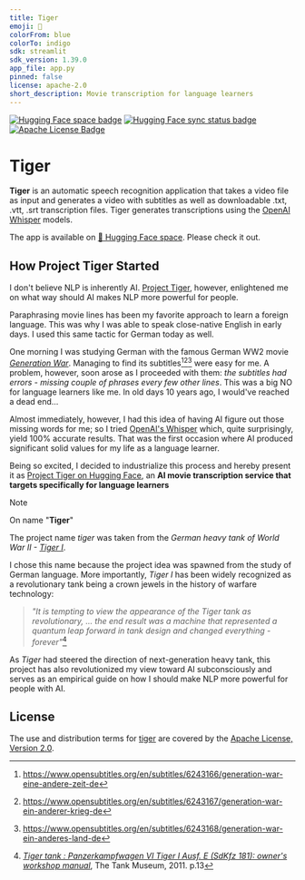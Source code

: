 ```yaml
---
title: Tiger
emoji: 🎥
colorFrom: blue
colorTo: indigo
sdk: streamlit
sdk_version: 1.39.0
app_file: app.py
pinned: false
license: apache-2.0
short_description: Movie transcription for language learners
---
```


[![Hugging Face space badge]][Hugging Face space URL]
[![Hugging Face sync status badge]][Hugging Face sync status URL]
[![Apache License Badge]][Apache License, Version 2.0]

Tiger
=====

__Tiger__ is an automatic speech recognition application that takes a video file as input and generates a video with
subtitles as well as downloadable .txt, .vtt, .srt transcription files. Tiger generates transcriptions using the
[OpenAI Whisper](https://openai.com/blog/whisper) models.

The app is available on [🤗 Hugging Face space][Project Tiger on Hugging Face]. Please check it out.

How Project Tiger Started
-------------------------

I don't believe NLP is inherently AI. [Project Tiger](), however, enlightened me on what way should AI makes NLP more
powerful for people.

Paraphrasing movie lines has been my favorite approach to learn a foreign language. This was why I was able to speak
close-native English in early days. I used this same tactic for German today as well.

One morning I was studying German with the famous German WW2 movie
[_Generation War_](https://youtu.be/8s_0QteDapc?si=usMdIbY5Skfz0u1q). Managing to find its subtitles[^1][^2][^3] were
easy for me. A problem, however, soon arose as I proceeded with them: _the subtitles had errors - missing couple of
phrases every few other lines_. This was a big NO for language learners like me. In old days 10 years ago, I would've
reached a dead end...

[^1]: https://www.opensubtitles.org/en/subtitles/6243166/generation-war-eine-andere-zeit-de
[^2]: https://www.opensubtitles.org/en/subtitles/6243167/generation-war-ein-anderer-krieg-de
[^3]: https://www.opensubtitles.org/en/subtitles/6243168/generation-war-ein-anderes-land-de

Almost immediately, however, I had this idea of having AI figure out those missing words for me; so I tried
[OpenAI's Whisper](https://huggingface.co/spaces/openai/whisper) which, quite surprisingly, yield 100% accurate results.
That was the first occasion where AI produced significant solid values for my life as a language learner.

Being so excited, I decided to industrialize this process and hereby present it as [Project Tiger on Hugging Face], an
__AI movie transcription service that targets specifically for language learners__

> [!NOTE]
>
> On name "__Tiger__"
>
> The project name _tiger_ was taken from the _German heavy tank of World War II -
> [Tiger I](https://tanks-encyclopedia.com/ww2/germany/panzer-vi_tiger.php#index17)_.
>
> I chose this name because the project idea was spawned from the study of German language. More importantly, _Tiger I_
> has been widely recognized as a revolutionary tank being a crown jewels in the history of warfare technology:
>
> > _"It is tempting to view the appearance of the Tiger tank as revolutionary, ... the end result was a machine that
> > represented a quantum leap forward in tank design and changed everything - forever"_[^4]
>
> As _Tiger_ had steered the direction of next-generation heavy tank, this project has also revolutionized my view
> toward AI subconsciously and serves as an empirical guide on how I should make NLP more powerful for people with AI.

[^4]: _[Tiger tank : Panzerkampfwagen VI Tiger I Ausf. E (SdKfz 181): owner's workshop manual](https://a.co/d/28OzPsK)_, The Tank Museum, 2011. p.13

License
-------

The use and distribution terms for [tiger]() are covered by the [Apache License, Version 2.0].

[Apache License Badge]: https://img.shields.io/badge/Apache%202.0-F25910.svg?style=for-the-badge&logo=Apache&logoColor=white
[Apache License, Version 2.0]: https://www.apache.org/licenses/LICENSE-2.0

[Hugging Face space badge]: https://img.shields.io/badge/Hugging%20Face%20Space-tiger-FF9D00?style=for-the-badge&logo=huggingface&logoColor=white&labelColor=6B7280
[Hugging Face space URL]: https://huggingface.co/spaces/paion-data/tiger

[Hugging Face sync status badge]: https://img.shields.io/github/actions/workflow/status/paion-data/tiger/ci-cd.yaml?branch=master&style=for-the-badge&logo=github&logoColor=white&label=Hugging%20Face%20Sync%20Up
[Hugging Face sync status URL]: https://github.com/paion-data/tiger/actions/workflows/ci-cd.yaml

[Project Tiger on Hugging Face]: https://huggingface.co/spaces/paion-data/tiger
